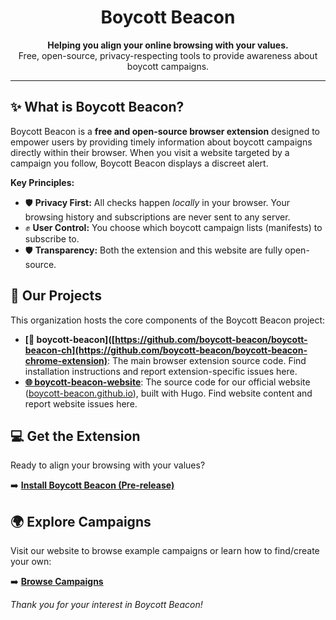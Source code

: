 <p align="center">
  <!-- Optional: Link to your static logo file -->
  <a href="https://boycott-beacon.github.io">
  </a>
</p>

<h1 align="center">Boycott Beacon</h1>

<p align="center">
  <strong>Helping you align your online browsing with your values.</strong> <br>
  Free, open-source, privacy-respecting tools to provide awareness about boycott campaigns.
</p>

---

## ✨ What is Boycott Beacon?

Boycott Beacon is a **free and open-source browser extension** designed to empower users by providing timely information about boycott campaigns directly within their browser. When you visit a website targeted by a campaign you follow, Boycott Beacon displays a discreet alert.

**Key Principles:**

*   🛡️ **Privacy First:** All checks happen *locally* in your browser. Your browsing history and subscriptions are never sent to any server.
*   ✊ **User Control:** You choose which boycott campaign lists (manifests) to subscribe to.
*   🛡️ **Transparency:** Both the extension and this website are fully open-source.

## 🚀 Our Projects

This organization hosts the core components of the Boycott Beacon project:

*   **[📌 boycott-beacon]([https://github.com/boycott-beacon/boycott-beacon-ch](https://github.com/boycott-beacon/boycott-beacon-chrome-extension)**: The main browser extension source code. Find installation instructions and report extension-specific issues here.
*   **[🌐 boycott-beacon-website](https://github.com/boycott-beacon/boycott-beacon.github.io)**: The source code for our official website ([boycott-beacon.github.io]([https://boycott-beacon.github.io])), built with Hugo. Find website content and report website issues here.

## 💻 Get the Extension

Ready to align your browsing with your values?

➡️ **[Install Boycott Beacon (Pre-release)]([https://github.com/boycott-beacon/boycott-beacon-chrome-extension])**

## 🌍 Explore Campaigns

Visit our website to browse example campaigns or learn how to find/create your own:

➡️ **[Browse Campaigns]([https://boycott-beacon.github.io/campaigns])**

*Thank you for your interest in Boycott Beacon!*
